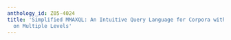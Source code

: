 ```yaml
---
anthology_id: Z05-4024
title: 'Simplified MMAXQL: An Intuitive Query Language for Corpora with Annotations
  on Multiple Levels'
---
```

